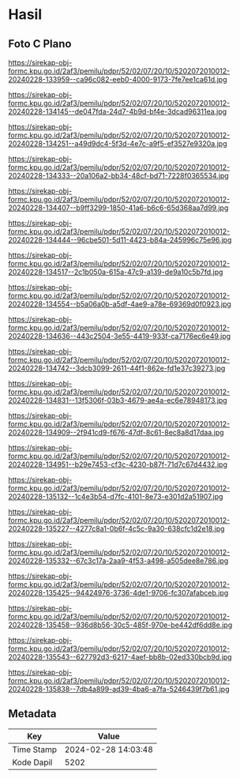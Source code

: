 # Hasil

## Foto C Plano

https://sirekap-obj-formc.kpu.go.id/2af3/pemilu/pdpr/52/02/07/20/10/5202072010012-20240228-133959--ca96c082-eeb0-4000-9173-7fe7ee1ca61d.jpg

https://sirekap-obj-formc.kpu.go.id/2af3/pemilu/pdpr/52/02/07/20/10/5202072010012-20240228-134145--de047fda-24d7-4b9d-bf4e-3dcad96311ea.jpg

https://sirekap-obj-formc.kpu.go.id/2af3/pemilu/pdpr/52/02/07/20/10/5202072010012-20240228-134251--a49d9dc4-5f3d-4e7c-a9f5-ef3527e9320a.jpg

https://sirekap-obj-formc.kpu.go.id/2af3/pemilu/pdpr/52/02/07/20/10/5202072010012-20240228-134333--20a106a2-bb34-48cf-bd71-7228f0365534.jpg

https://sirekap-obj-formc.kpu.go.id/2af3/pemilu/pdpr/52/02/07/20/10/5202072010012-20240228-134407--b9ff3299-1850-41a6-b6c6-65d368aa7d99.jpg

https://sirekap-obj-formc.kpu.go.id/2af3/pemilu/pdpr/52/02/07/20/10/5202072010012-20240228-134444--96cbe501-5d11-4423-b84a-245996c75e96.jpg

https://sirekap-obj-formc.kpu.go.id/2af3/pemilu/pdpr/52/02/07/20/10/5202072010012-20240228-134517--2c1b050a-615a-47c9-a139-de9a10c5b7fd.jpg

https://sirekap-obj-formc.kpu.go.id/2af3/pemilu/pdpr/52/02/07/20/10/5202072010012-20240228-134554--b5a06a0b-a5df-4ae9-a78e-69369d0f0923.jpg

https://sirekap-obj-formc.kpu.go.id/2af3/pemilu/pdpr/52/02/07/20/10/5202072010012-20240228-134636--443c2504-3e55-4419-933f-ca7176ec6e49.jpg

https://sirekap-obj-formc.kpu.go.id/2af3/pemilu/pdpr/52/02/07/20/10/5202072010012-20240228-134742--3dcb3099-2611-44f1-862e-fd1e37c39273.jpg

https://sirekap-obj-formc.kpu.go.id/2af3/pemilu/pdpr/52/02/07/20/10/5202072010012-20240228-134831--13f5306f-03b3-4679-ae4a-ec6e78948173.jpg

https://sirekap-obj-formc.kpu.go.id/2af3/pemilu/pdpr/52/02/07/20/10/5202072010012-20240228-134909--2f941cd9-f676-47df-8c61-8ec8a8d17daa.jpg

https://sirekap-obj-formc.kpu.go.id/2af3/pemilu/pdpr/52/02/07/20/10/5202072010012-20240228-134951--b29e7453-cf3c-4230-b87f-71d7c67d4432.jpg

https://sirekap-obj-formc.kpu.go.id/2af3/pemilu/pdpr/52/02/07/20/10/5202072010012-20240228-135132--1c4e3b54-d7fc-4101-8e73-e301d2a51907.jpg

https://sirekap-obj-formc.kpu.go.id/2af3/pemilu/pdpr/52/02/07/20/10/5202072010012-20240228-135227--4277c8a1-0b6f-4c5c-9a30-638cfc1d2e18.jpg

https://sirekap-obj-formc.kpu.go.id/2af3/pemilu/pdpr/52/02/07/20/10/5202072010012-20240228-135332--67c3c17a-2aa9-4f53-a498-a505dee8e786.jpg

https://sirekap-obj-formc.kpu.go.id/2af3/pemilu/pdpr/52/02/07/20/10/5202072010012-20240228-135425--94424976-3736-4de1-9706-fc307afabceb.jpg

https://sirekap-obj-formc.kpu.go.id/2af3/pemilu/pdpr/52/02/07/20/10/5202072010012-20240228-135458--936d8b56-30c5-485f-970e-be442df6dd8e.jpg

https://sirekap-obj-formc.kpu.go.id/2af3/pemilu/pdpr/52/02/07/20/10/5202072010012-20240228-135543--627792d3-6217-4aef-bb8b-02ed330bcb9d.jpg

https://sirekap-obj-formc.kpu.go.id/2af3/pemilu/pdpr/52/02/07/20/10/5202072010012-20240228-135838--7db4a899-ad39-4ba6-a7fa-5246439f7b61.jpg


## Metadata

| Key        | Value               |
| ---------- | ------------------- |
| Time Stamp | 2024-02-28 14:03:48 |
| Kode Dapil | 5202                |



